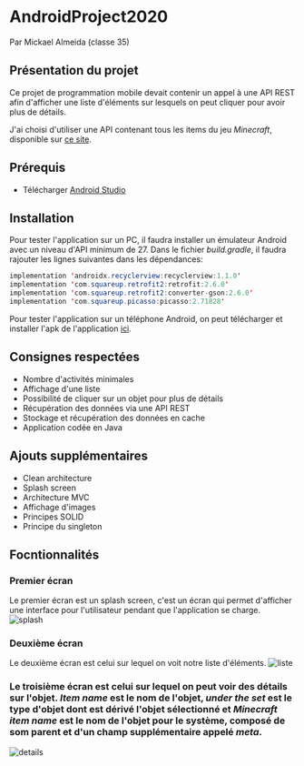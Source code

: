 # AndroidProject2020
Par Mickael Almeida (classe 35)
## Présentation du projet
Ce projet de programmation mobile devait contenir un appel à une API REST afin d'afficher une liste d'éléments sur lesquels on peut cliquer pour avoir plus de détails.

J'ai choisi d'utiliser une API contenant tous les items du jeu *Minecraft*, disponible sur [ce site](https://minecraft-ids.grahamedgecombe.com).
## Prérequis
* Télécharger [Android Studio](https://developer.android.com/studio)
## Installation
Pour tester l'application sur un PC, il faudra installer un émulateur Android avec un niveau d'API minimum de 27. Dans le fichier *build.gradle*, il faudra rajouter les lignes suivantes dans les dépendances:
```java
implementation 'androidx.recyclerview:recyclerview:1.1.0'
implementation 'com.squareup.retrofit2:retrofit:2.6.0'
implementation 'com.squareup.retrofit2:converter-gson:2.6.0'
implementation 'com.squareup.picasso:picasso:2.71828'
```
Pour tester l'application sur un téléphone Android, on peut télécharger et installer l'apk de l'application [ici]().
## Consignes respectées
* Nombre d'activités minimales
* Affichage d'une liste
* Possibilité de cliquer sur un objet pour plus de détails
* Récupération des données via une API REST
* Stockage et récupération des données en cache
* Application codée en Java
## Ajouts supplémentaires
* Clean architecture
* Splash screen
* Architecture MVC
* Affichage d'images
* Principes SOLID
* Principe du singleton
## Focntionnalités
### Premier écran
Le premier écran est un splash screen, c'est un écran qui permet d'afficher une interface pour l'utilisateur pendant que l'application se charge.
![splash](https://i.imgur.com/qDyo8OE.png)
### Deuxième écran
Le deuxième écran est celui sur lequel on voit notre liste d'éléments.
![liste](https://i.imgur.com/r2WaYb3.png)
### Le troisième écran est celui sur lequel on peut voir des détails sur l'objet. *Item name* est le nom de l'objet, *under the set* est le type d'objet dont est dérivé l'objet sélectionné et *Minecraft item name* est le nom de l'objet pour le système, composé de som parent et d'un champ supplémentaire appelé *meta*.
![details](https://i.imgur.com/dJcUggS.png)
